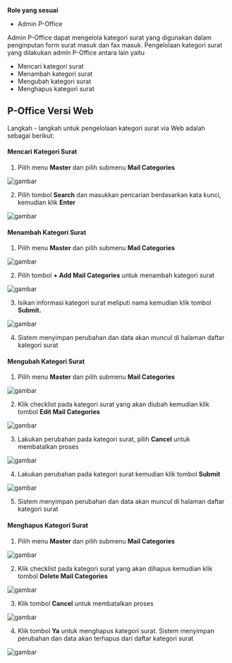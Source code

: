 **Role yang sesuai**

- Admin P-Office

Admin P-Office dapat mengelola kategori surat yang digunakan dalam penginputan form surat masuk dan fax masuk. Pengelolaan kategori surat yang dilakukan admin P-Office antara lain yaitu

- Mencari kategori surat
- Menambah kategori surat
- Mengubah kategori surat
- Menghapus kategori surat

## **P-Office Versi Web**

Langkah - langkah untuk pengelolaan kategori surat via Web adalah sebagai berikut:

#### **Mencari Kategori Surat**

1.    Pilih menu **Master** dan pilih submenu **Mail Categories**

![gambar](DataMaster/SC_DataMaster/DM57.png)

2.    Pilih tombol **Search** dan masukkan pencarian berdasarkan kata kunci, kemudian klik **Enter**

![gambar](DataMaster/SC_DataMaster/DM58.png)

#### **Menambah Kategori Surat**

1.    Pilih menu **Master** dan pilih submenu **Mail Categories**

![gambar](DataMaster/SC_DataMaster/DM59.png)

2.    Pilih tombol **+ Add Mail Categories** untuk menambah kategori surat

![gambar](DataMaster/SC_DataMaster/DM60.png)

3.    Isikan informasi kategori surat meliputi nama kemudian klik tombol **Submit.**

![gambar](DataMaster/SC_DataMaster/DM61.png)

4.    Sistem menyimpan perubahan dan data akan muncul di halaman daftar kategori surat



#### **Mengubah Kategori Surat**

1.    Pilih menu **Master** dan pilih submenu **Mail Categories**

![gambar](DataMaster/SC_DataMaster/DM62.png)

2.    Klik checklist pada kategori surat yang akan diubah kemudian klik tombol **Edit Mail Categories**

![gambar](DataMaster/SC_DataMaster/DM63.png)

3.    Lakukan perubahan pada kategori surat, pilih **Cancel** untuk membatalkan proses

![gambar](DataMaster/SC_DataMaster/DM64.png)

4.    Lakukan perubahan pada kategori surat kemudian klik tombol **Submit**

![gambar](DataMaster/SC_DataMaster/DM65.png)

5.    Sistem menyimpan perubahan dan data akan muncul di halaman daftar kategori surat


#### **Menghapus Kategori Surat**

1.    Pilih menu **Master** dan pilih submenu **Mail Categories**

![gambar](DataMaster/SC_DataMaster/DM66.png)

2.    Klik checklist pada kategori surat yang akan dihapus kemudian klik tombol **Delete Mail Categories**

![gambar](DataMaster/SC_DataMaster/DM67.png)

3.    Klik tombol **Cancel** untuk membatalkan proses

![gambar](DataMaster/SC_DataMaster/DM68.png)

4.    Klik tombol **Ya** untuk menghapus kategori surat. Sistem menyimpan perubahan dan data akan terhapus dari daftar kategori surat

![gambar](DataMaster/SC_DataMaster/DM69.png)


